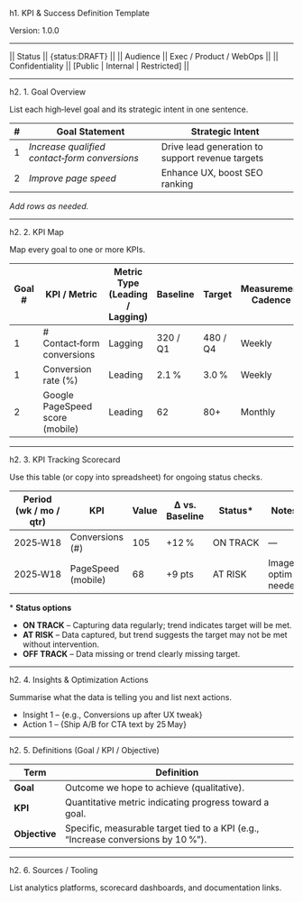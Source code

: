 h1. KPI & Success Definition Template  

Version: 1.0.0

---

|| Status          || {status:DRAFT} ||
|| Audience        || Exec / Product / WebOps ||
|| Confidentiality || [Public | Internal | Restricted] ||

---

h2. 1. Goal Overview  

List each high‑level goal and its strategic intent in one sentence.

| # | Goal Statement | Strategic Intent |
|---|----------------|------------------|
| 1 | *Increase qualified contact‑form conversions* | Drive lead generation to support revenue targets |
| 2 | *Improve page speed* | Enhance UX, boost SEO ranking |

_Add rows as needed._

---

h2. 2. KPI Map  

Map every goal to one or more KPIs.

| Goal # | KPI / Metric | Metric Type (Leading / Lagging) | Baseline | Target | Measurement Cadence | Data Source | Owner |
|--------|--------------|---------------------------------|----------|--------|---------------------|-------------|-------|
| 1 | # Contact‑form conversions | Lagging | 320 / Q1 | 480 / Q4 | Weekly | GA4 Event | Growth PM |
| 1 | Conversion rate (%) | Leading | 2.1 % | 3.0 % | Weekly | GA4 | Growth PM |
| 2 | Google PageSpeed score (mobile) | Leading | 62 | 80+ | Monthly | PSI API | Eng Lead |

---

h2. 3. KPI Tracking Scorecard  

Use this table (or copy into spreadsheet) for ongoing status checks.

| Period (wk / mo / qtr) | KPI | Value | Δ vs. Baseline | Status* | Notes |
|------------------------|-----|-------|----------------|---------|-------|
| 2025‑W18 | Conversions (#) | 105 | +12 % | ON TRACK | — |
| 2025‑W18 | PageSpeed (mobile) | 68 | +9 pts | AT RISK | Image optim needed |

\* **Status options**  
- **ON TRACK** – Capturing data regularly; trend indicates target will be met.  
- **AT RISK** – Data captured, but trend suggests the target may not be met without intervention.  
- **OFF TRACK** – Data missing or trend clearly missing target.

---

h2. 4. Insights & Optimization Actions  

Summarise what the data is telling you and list next actions.

- Insight 1 – {e.g., Conversions up after UX tweak}  
- Action 1 – {Ship A/B for CTA text by 25 May}

---

h2. 5. Definitions (Goal / KPI / Objective)  

| Term | Definition |
|------|------------|
| **Goal** | Outcome we hope to achieve (qualitative). |
| **KPI** | Quantitative metric indicating progress toward a goal. |
| **Objective** | Specific, measurable target tied to a KPI (e.g., “Increase conversions by 10 %”). |

---

h2. 6. Sources / Tooling  

List analytics platforms, scorecard dashboards, and documentation links.